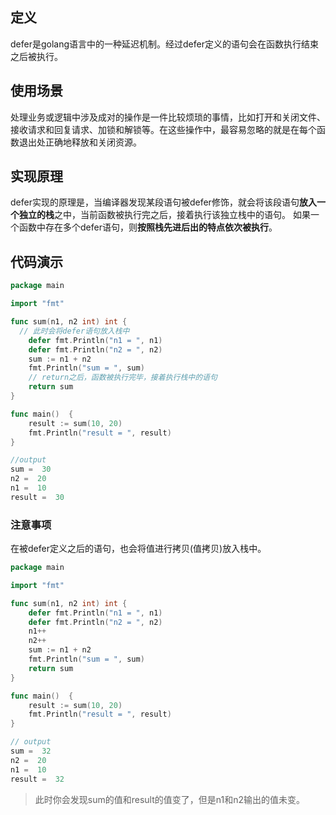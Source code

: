 ## 定义

defer是golang语言中的一种延迟机制。经过defer定义的语句会在函数执行结束之后被执行。

## 使用场景

处理业务或逻辑中涉及成对的操作是一件比较烦琐的事情，比如打开和关闭文件、接收请求和回复请求、加锁和解锁等。在这些操作中，最容易忽略的就是在每个函数退出处正确地释放和关闭资源。

## 实现原理

defer实现的原理是，当编译器发现某段语句被defer修饰，就会将该段语句**放入一个独立的栈**之中，当前函数被执行完之后，接着执行该独立栈中的语句。
如果一个函数中存在多个defer语句，则**按照栈先进后出的特点依次被执行**。

## 代码演示

```go
package main

import "fmt"

func sum(n1, n2 int) int {
  // 此时会将defer语句放入栈中 
	defer fmt.Println("n1 = ", n1)
	defer fmt.Println("n2 = ", n2)
	sum := n1 + n2
	fmt.Println("sum = ", sum)
	// return之后，函数被执行完毕，接着执行栈中的语句
	return sum
}

func main()  {
	result := sum(10, 20)
	fmt.Println("result = ", result)
}
```
```go
//output
sum =  30
n2 =  20
n1 =  10
result =  30
```

### 注意事项

在被defer定义之后的语句，也会将值进行拷贝(值拷贝)放入栈中。
```go
package main

import "fmt"

func sum(n1, n2 int) int {
	defer fmt.Println("n1 = ", n1)
	defer fmt.Println("n2 = ", n2)
	n1++
	n2++
	sum := n1 + n2
	fmt.Println("sum = ", sum)
	return sum
}

func main()  {
	result := sum(10, 20)
	fmt.Println("result = ", result)
}
```
```go
// output
sum =  32
n2 =  20
n1 =  10
result =  32
```
> 此时你会发现sum的值和result的值变了，但是n1和n2输出的值未变。